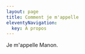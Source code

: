 ```yaml
---
layout: page
title: Comment je m'appelle
eleventyNavigation:
  key: A propos
---
```


Je m'appelle Manon. 
